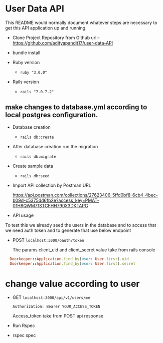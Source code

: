 # User Data API

This README would normally document whatever steps are necessary to get this API
application up and running.


* Clone Project Repository from Github url:- https://github.com/adityapandit17/user-data-API

- bundle install

* Ruby version
  - ``ruby "3.0.0"``

* Rails version
  - ``rails "7.0.7.2"``

## make changes to database.yml according to local postgres configuration.

* Database creation
  - ``rails db:create``

* After database creation run the migration
  - ``rails db:migrate``

* Create sample data
  - ``rails db:seed``

- Import API collection by Postman URL

  https://api.postman.com/collections/27623406-5ffd0bf8-6cb4-4bec-b09d-c5375dd6fb2e?access_key=PMAT-01H8QWM71STCFHH790X3DKTAPG

* API usage

To test this we already seed the users in the database and to access that we need
auth token and to generate that use below endpoint

- POST `localhost:3000/oauth/token`

  The params client_uid and client_secret value take from rails console

```ruby
  Doorkeeper::Application.find_by(user: User.first).uid
  Doorkeeper::Application.find_by(user: User.first).secret
```
  # change value according to user

- GET `localhost:3000/api/v1/users/me`

  ```Authorization: Bearer YOUR_ACCESS_TOKEN```

  Access_token take from POST api response

* Run Rspec

- rspec spec

